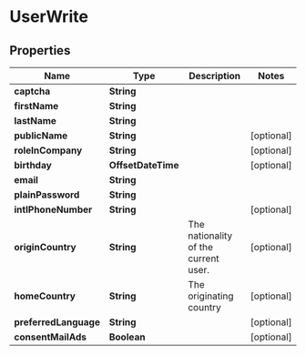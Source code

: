 

# UserWrite



## Properties

| Name | Type | Description | Notes |
|------------ | ------------- | ------------- | -------------|
|**captcha** | **String** |  |  |
|**firstName** | **String** |  |  |
|**lastName** | **String** |  |  |
|**publicName** | **String** |  |  [optional] |
|**roleInCompany** | **String** |  |  [optional] |
|**birthday** | **OffsetDateTime** |  |  [optional] |
|**email** | **String** |  |  |
|**plainPassword** | **String** |  |  |
|**intlPhoneNumber** | **String** |  |  [optional] |
|**originCountry** | **String** | The nationality of the current user. |  [optional] |
|**homeCountry** | **String** | The originating country |  [optional] |
|**preferredLanguage** | **String** |  |  [optional] |
|**consentMailAds** | **Boolean** |  |  [optional] |



